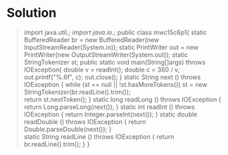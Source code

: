  # Solution
> import java.util.*;
> import java.io.*;
>    public class mwc15c6p1{
>      static BufferedReader br = new BufferedReader(new InputStreamReader(System.in));
>      static PrintWriter out = new PrintWriter(new OutputStreamWriter(System.out));
>      static StringTokenizer st;
>      public static void main(String[]args) throws IOException{
>    	  double v = readInt();
>    	  double c = 360 / v;
>    	  out.printf("%.6f", c); out.close();
>      }
>      static String next () throws IOException {
>    	  while (st == null || !st.hasMoreTokens())
>    		  st = new StringTokenizer(br.readLine().trim());	
>    	  return st.nextToken();
>      }
>      static long readLong () throws IOException {
>    	  return Long.parseLong(next());
>      }
>      static int readInt () throws IOException {
>    	  return Integer.parseInt(next());
>      }
>      static double readDouble () throws IOException {
>    	  return Double.parseDouble(next());
>      }      
>      static String readLine () throws IOException {
>    	  return br.readLine().trim();
>      } 
>  }
